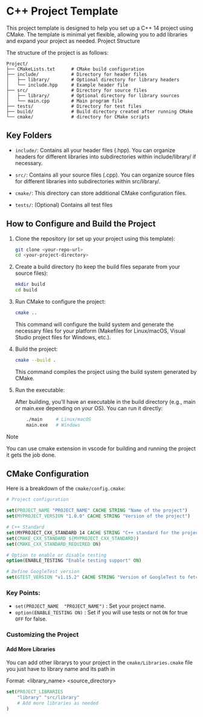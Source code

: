 # C++ Project Template

This project template is designed to help you set up a C++ 14 project using CMake. The template is minimal yet flexible, allowing you to add libraries and expand your project as needed.
Project Structure

The structure of the project is as follows:

```
Project/
├── CMakeLists.txt      # CMake build configuration
├── include/            # Directory for header files
│   ├── library/        # Optional directory for library headers
│   └── include.hpp     # Example header file
├── src/                # Directory for source files
│   ├── library/        # Optional directory for library sources
│   └── main.cpp        # Main program file
├── tests/              # Directory for test files
├── build/              # Build directory created after running CMake
└── cmake/              # directory for CMake scripts
```

## Key Folders

- `include/`: Contains all your header files (.hpp). You can organize headers for different libraries into subdirectories within include/library/ if necessary.

- `src/`: Contains all your source files (.cpp). You can organize source files for different libraries into subdirectories within src/library/.

- `cmake/`: This directory can store additional CMake configuration files.
- `tests/`: (Optional) Contains all test files

## How to Configure and Build the Project

1. Clone the repository (or set up your project using this template):

   ```bash
   git clone <your-repo-url>
   cd <your-project-directory>
   ```

2. Create a build directory (to keep the build files separate from your source files):

   ```bash
   mkdir build
   cd build
   ```

3. Run CMake to configure the project:

   ```bash
   cmake ..
   ```

   This command will configure the build system and generate the necessary files for your platform (Makefiles for Linux/macOS, Visual Studio project files for Windows, etc.).

4. Build the project:

   ```bash
   cmake --build .
   ```

   This command compiles the project using the build system generated by CMake.

5. Run the executable:

   After building, you'll have an executable in the build directory (e.g., main or main.exe depending on your OS). You can run it directly:

   ```bash
       ./main     # Linux/macOS
       main.exe   # Windows
   ```

> [!NOTE]
> You can use cmake extension in vscode for building and running the project it gets the job done.

## CMake Configuration

Here is a breakdown of the `cmake/config.cmake`:

```cmake
# Project configuration

set(PROJECT_NAME "PROJECT_NAME" CACHE STRING "Name of the project")
set(MYPROJECT_VERSION "1.0.0" CACHE STRING "Version of the project")

# C++ Standard
set(MYPROJECT_CXX_STANDARD 14 CACHE STRING "C++ standard for the project")
set(CMAKE_CXX_STANDARD ${MYPROJECT_CXX_STANDARD})
set(CMAKE_CXX_STANDARD_REQUIRED ON)

# Option to enable or disable testing
option(ENABLE_TESTING "Enable testing support" ON)

# Define GoogleTest version
set(GTEST_VERSION "v1.15.2" CACHE STRING "Version of GoogleTest to fetch")

```

### Key Points:

- `set(PROJECT_NAME  "PROJECT_NAME")` : Set your project name.
- `option(ENABLE_TESTING ON)` : Set if you will use tests or not `ON` for true `OFF` for false.

### Customizing the Project

#### Add More Libraries

You can add other librarys to your project in the `cmake/Libraries.cmake` file you just have to library name and its path in

Format: <library_name> <source_directory>

```cmake
set(PROJECT_LIBRARIES
    "library" "src/library"
    # Add more libraries as needed
)
```

